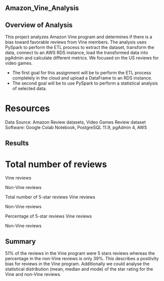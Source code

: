 ## Amazon_Vine_Analysis

## Overview of Analysis

This project analyzes Amazon Vine program and determines if there is a bias toward favorable reviews from Vine members.
The analysis uses PySpark to perform the ETL process to extract the dataset, transform the data, connect to an AWS RDS instance, load the transformed data into pgAdmin and calculate different metrics.
We focused on the US reviews for video games.

- The first goal for this assignment will be to perform the ETL process completely in the cloud and upload a DataFrame to an RDS instance. 
- The second goal will be to use PySpark to perform a statistical analysis of selected data.

# Resources

Data Source: Amazon Review datasets, Video Games Review dataset
Software: Google Colab Notebook, PostgreSQL 11.9, pgAdmin 4, AWS

## Results

# Total number of reviews

Vine reviews



Non-Vine reviews



Total number of 5-star reviews
Vine reviews



Non-Vine reviews



Percentage of 5-star reviews
Vine reviews



Non-Vine reviews

## Summary

51% of the reviews in the Vine program were 5 stars reviews whereas the percentage in the non-Vine reviews is only 39%. This describes a positivity bias for reviews in the Vine program.
Additionally we could analyse the statistical distribution (mean, median and mode) of the star rating for the Vine and non-Vine reviews.
